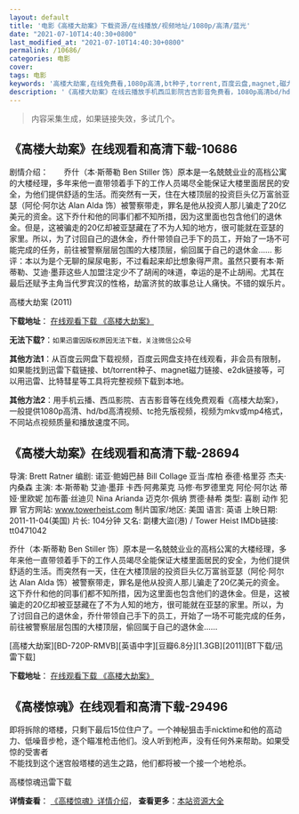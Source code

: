 ```yaml
---
layout: default
title: '电影《高楼大劫案》下载资源/在线播放/视频地址/1080p/高清/蓝光'
date: "2021-07-10T14:40:30+0800"
last_modified_at: "2021-07-10T14:40:30+0800"
permalink: /10686/
categories: 电影
cover:
tags: 电影
keywords: '高楼大劫案,在线免费看,1080p高清,bt种子,torrent,百度云盘,magnet,磁力链,迅雷下载资源'
description: '《高楼大劫案》在线云播放手机西瓜影院吉吉影音免费看，1080p高清bd/hd未删减完整版和tc抢先枪版，mkv/mp4格式，附带bt/torrent种子、magnet/磁力链、百度云盘、网盘资源迅雷下载链接'
---
```


>内容采集生成，如果链接失效，多试几个。


## 《高楼大劫案》在线观看和高清下载-10686

剧情介绍：　　乔什（本·斯蒂勒 Ben Stiller 饰）原本是一名兢兢业业的高档公寓的大楼经理，多年来他一直带领着手下的工作人员竭尽全能保证大楼里面居民的安全，为他们提供舒适的生活。而突然有一天，住在大楼顶层的投资巨头亿万富翁亚瑟（阿伦·阿尔达 Alan Alda 饰）被警察带走，罪名是他从投资人那儿骗走了20亿美元的资金。这下乔什和他的同事们都不知所措，因为这里面也包含他们的退休金。但是，这被骗走的20亿却被亚瑟藏在了不为人知的地方，很可能就在亚瑟的家里。所以，为了讨回自己的退休金，乔什带领自己手下的员工，开始了一场不可能完成的任务，前往被警察层层包围的大楼顶层，偷回属于自己的退休金…… 影评：本以为是个无聊的屎尿电影，不过看起来却比想象得严肃。虽然只要有本·斯蒂勒、艾迪·墨菲这些人加盟注定少不了胡闹的味道，幸运的是不止胡闹。尤其在最后还赋予主角当代罗宾汉的性格，劫富济贫的故事总让人痛快。不错的娱乐片。


高楼大劫案 (2011)

**下载地址**： [在线观看下载 《高楼大劫案》](https://www.btbtdy.me/btdy/dy8200.html) 


**无法下载?**：`如果迅雷因版权原因无法下载，关注微信公众号 `

**其他方法1**：从百度云网盘下载视频，百度云网盘支持在线观看，非会员有限制，如果能找到迅雷下载链接、bt/torrent种子、magnet磁力链接、e2dk链接等，可以用迅雷、比特彗星等工具将完整视频下载到本地。

**其他方法2**：用手机云播、西瓜影院、吉吉影音等在线免费观看《高楼大劫案》，一般提供1080p高清、hd/bd高清视频、tc抢先版视频，视频为mkv或mp4格式，不同站点视频质量和播放速度不同。


## 《高楼大劫案》在线观看和高清下载-28694

导演: Brett Ratner 编剧: 诺亚·鲍姆巴赫 Bill Collage 亚当·库柏 泰德·格里芬 杰夫·内桑森 主演: 本·斯蒂勒 艾迪·墨菲 卡西·阿弗莱克 马修·布罗德里克 阿伦·阿尔达 蒂娅·里欧妮 加布蕾·丝迪贝 Nina Arianda 迈克尔·佩纳 贾德·赫希 类型: 喜剧 动作 犯罪 官方网站: www.towerheist.com 制片国家/地区: 美国 语言: 英语 上映日期: 2011-11-04(美国) 片长: 104分钟 又名: 劏樓大盜(港) / Tower Heist IMDb链接: tt0471042

乔什（本·斯蒂勒 Ben Stiller 饰）原本是一名兢兢业业的高档公寓的大楼经理，多年来他一直带领着手下的工作人员竭尽全能保证大楼里面居民的安全，为他们提供舒适的生活。而突然有一天，住在大楼顶层的投资巨头亿万富翁亚瑟（阿伦·阿尔达 Alan Alda 饰）被警察带走，罪名是他从投资人那儿骗走了20亿美元的资金。这下乔什和他的同事们都不知所措，因为这里面也包含他们的退休金。但是，这被骗走的20亿却被亚瑟藏在了不为人知的地方，很可能就在亚瑟的家里。所以，为了讨回自己的退休金，乔什带领自己手下的员工，开始了一场不可能完成的任务，前往被警察层层包围的大楼顶层，偷回属于自己的退休金……


[高楼大劫案][BD-720P-RMVB][英语中字][豆瓣6.8分][1.3GB][2011][BT下载/迅雷下载]

**下载地址**： [在线观看下载 《高楼大劫案》](https://www.btdx8.com/torrent/tower_heist_2011.html) 


## 《高楼惊魂》在线观看和高清下载-29496

即将拆除的塔楼，只剩下最后15位住户了。一个神秘狙击手nicktime和他的高动力、低噪音步枪，逐个瞄准枪击他们。没人听到枪声，没有任何外来帮助。如果受惊的受害者<br style="widows: 2; text-transform: none; background-color: rgb(255,255,255); text-indent: 0px; letter-spacing: normal; font: 14px/21px Arial; white-space: normal; orphans: 2; color: rgb(51,51,51); word-spacing: 0px; -webkit-text-size-adjust: auto; -webkit-text-stroke-width: 0px" />不能找到这个迷宫般塔楼的逃生之路，他们都将被一个接一个地枪杀。</p>


高楼惊魂迅雷下载

**详情查看**： [《高楼惊魂》详情介绍](/movie/29496/)， **查看更多**：[本站资源大全](/movie/t/all/)

